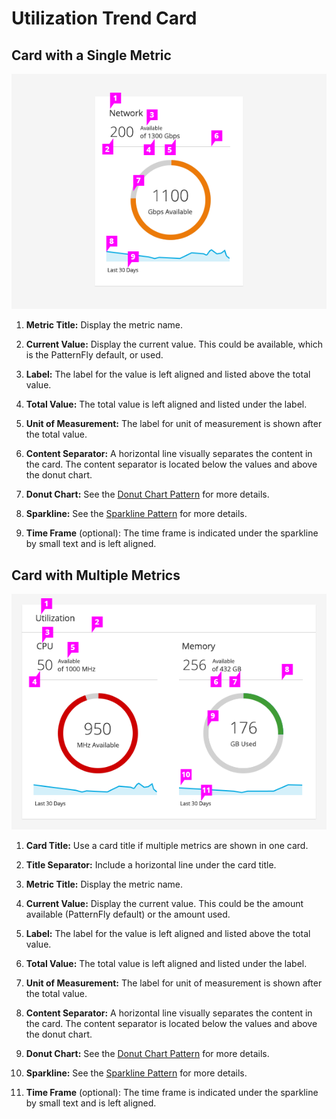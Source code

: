 # Utilization Trend Card

## Card with a Single Metric
![Single Metric Card](img/single-metric-utilization-card2.png)

  1. **Metric Title:** Display the metric name.

  1. **Current Value:** Display the current value. This could be available, which is the PatternFly default, or used.

  1. **Label:** The label for the value is left aligned and listed above the total value.

  1. **Total Value:** The total value is left aligned and listed under the label.

  1. **Unit of Measurement:** The label for unit of measurement is shown after the total value.

  1. **Content Separator:** A horizontal line visually separates the content in the card. The content separator is located below the values and above the donut chart.

  1. **Donut Chart:** See the [Donut Chart Pattern](https://www.patternfly.org/pattern-library/data-visualization/donut-chart/) for more details.

  1. **Sparkline:** See the [Sparkline Pattern](https://www.patternfly.org/pattern-library/data-visualization/sparkline/) for more details.

  1. **Time Frame** (optional): The time frame is indicated under the sparkline by small text and is left aligned.

## Card with Multiple Metrics
![Multiple Metrics Card](img/multi-metric-utilization-card-callout1.png)

  1. **Card Title:** Use a card title if multiple metrics are shown in one card.

  1. **Title Separator:** Include a horizontal line under the card title.

  1. **Metric Title:** Display the metric name.

  1. **Current Value:** Display the current value. This could be the amount available (PatternFly default) or the amount used.

  1. **Label:** The label for the value is left aligned and listed above the total value.

  1. **Total Value:** The total value is left aligned and listed under the label.

  1. **Unit of Measurement:** The label for unit of measurement is shown after the total value.

  1. **Content Separator:** A horizontal line visually separates the content in the card. The content separator is located below the values and above the donut chart.

  1. **Donut Chart:** See the [Donut Chart Pattern](https://www.patternfly.org/pattern-library/data-visualization/donut-chart/) for more details.

  1. **Sparkline:** See the [Sparkline Pattern](https://www.patternfly.org/pattern-library/data-visualization/sparkline/) for more details.

  1. **Time Frame** (optional): The time frame is indicated under the sparkline by small text and is left aligned.
